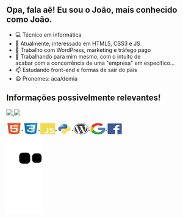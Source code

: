 ## Opa, fala aê! Eu sou o João, mais conhecido como João.
- 💻 Técnico em informática
- 👀 Atualmente, interessado em HTML5, CSS3 e JS
- 🌱 Trabalho com WordPress, marketing e tráfego pago
- 💞️ Trabalhando para mim mesmo, com o intuito de <br>acabar com a concorrência de uma "empresa" em específico...
- 📫 Estudando front-end e formas de sair do país
- 😃 Pronomes: aca/demia

## Informações possivelmente relevantes!
 <div>
  <a href="https://github.com/bakerzinho">
  <img height="160em" src="https://github-readme-stats.vercel.app/api?username=bakerzinho&show_icons=true&theme=synthwave&include_all_commits=true&count_private=true"/>
  <img height="130em" src="https://github-readme-stats.vercel.app/api/top-langs/?username=bakerzinho&layout=compact&langs_count=7&theme=synthwave"/>
</div>

<div style="display: inline_block"><br>
  <img align="center" alt="Rafa-HTML" height="30" width="40" src="https://raw.githubusercontent.com/devicons/devicon/master/icons/html5/html5-original.svg">
  <img align="center" alt="Rafa-CSS" height="30" width="40" src="https://raw.githubusercontent.com/devicons/devicon/master/icons/css3/css3-original.svg">
  <img align="center" alt="Rafa-Js" height="30" width="40" src="https://raw.githubusercontent.com/devicons/devicon/master/icons/javascript/javascript-plain.svg">
  <img align="center" alt="Rafa-Python" height="30" width="40" src="https://raw.githubusercontent.com/devicons/devicon/master/icons/python/python-original.svg">
  <img align="center" alt="Rafa-Csharp" height="30" width="40" src="https://raw.githubusercontent.com/devicons/devicon/master/icons/wordpress/wordpress-plain.svg">
  <img align="center" alt="Rafa-Google" height="30" width="40" src="https://raw.githubusercontent.com/devicons/devicon/master/icons/google/google-original.svg">
  <img align="center" alt="Rafa-Facebook" height="30" width="40" src="https://raw.githubusercontent.com/devicons/devicon/master/icons/facebook/facebook-original.svg">
  
</div>
 
  ![Snake animation](https://github.com/rafaballerini/rafaballerini/blob/output/github-contribution-grid-snake.svg)
 
</div>
